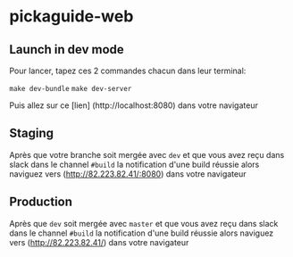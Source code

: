 # pickaguide-web

## Launch in dev mode

Pour lancer, tapez ces 2 commandes chacun dans leur terminal:

`make dev-bundle`
`make dev-server`

Puis allez sur ce [lien] (http://localhost:8080) dans votre navigateur

## Staging

Après que votre branche soit mergée avec `dev` et que vous avez reçu dans slack dans le channel
`#build` la notification d'une build réussie alors naviguez vers (http://82.223.82.41/:8080) dans votre navigateur

## Production

Après que `dev` soit mergée avec `master` et que vous avez reçu dans slack dans le channel
`#build` la notification d'une build réussie alors naviguez vers (http://82.223.82.41/) dans votre navigateur
